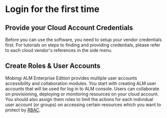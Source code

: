 # Login for the first time

## Provide your Cloud Account Credentials

Before you can use the software, you need to setup your vendor credentials first. For tutorials on steps to finding and providing credentials, please refer to each cloud vendor's references in the side menu.

## Create Roles & User Accounts

Mobingi ALM Enterprise Edition provides multiple user accounts accessibility and collaboration modules. You start with creating ALM user accounts that will be used for log in to ALM console. Users can collaborate on provisioning, deploying or monitoring resources on your cloud account. You should also assign them roles to limit the actions for each individual user account \(or groups\) on accessing certain resources which you want to protect by [RBAC](https://docs-alm.mobingi.com/mobingi-alm/rbac/what-is-rbac).

